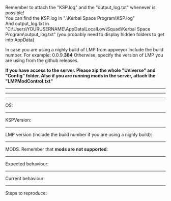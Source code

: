 Remember to attach the "KSP.log" and the "output_log.txt" whenever is possible!  
You can find the KSP.log in ".\Kerbal Space Program\KSP.log"  
And output_log.txt in "C:\Users\YOURUSERNAME\AppData\LocalLow\Squad\Kerbal Space Program\output_log.txt"
(you probably need to display hidden folders to get into AppData)

In case you are using a nighly build of LMP from appveyor include the build number.
For example: 0.0.9.**384**
Otherwise, specify the version of LMP you are using from the github releases.

**If you have access to the server. Please zip the whole "Universe" and "Config" folder.
Also if you are running mods in the server, attach the "LMPModControl.txt"**

------------------------------------------------------------------------------
------------------------------------------------------------------------------
------------------------------------------------------------------------------

OS: 

------------------------------------------------------------------------------

KSPVersion: 

------------------------------------------------------------------------------

LMP version (include the build number if you are using a nighly build): 

------------------------------------------------------------------------------

MODS. Remember that **mods are not supported**: 

------------------------------------------------------------------------------

Expected behaviour: 

------------------------------------------------------------------------------

Current behaviour: 

------------------------------------------------------------------------------

Steps to reproduce: 
